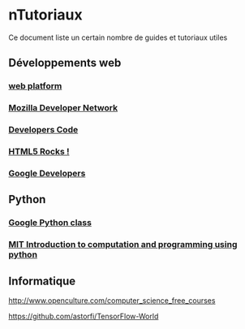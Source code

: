 # nTutoriaux

Ce document liste un certain nombre de guides et tutoriaux utiles

## Développements web

### [web platform](http://www.webplatform.org)

### [Mozilla Developer Network](https://developer.mozilla.org/fr/)

### [Developers Code](https://developers.google.com/?hl=fr)

### [HTML5 Rocks !](http://www.html5rocks.com/fr/)

### [Google Developers](https://developers.google.com)

## Python

### [Google Python class](https://developers.google.com/edu/python/)

### [MIT Introduction to computation and programming using python](https://ocw.mit.edu/courses/electrical-engineering-and-computer-science/6-00sc-introduction-to-computer-science-and-programming-spring-2011/)

## Informatique

http://www.openculture.com/computer_science_free_courses

https://github.com/astorfi/TensorFlow-World